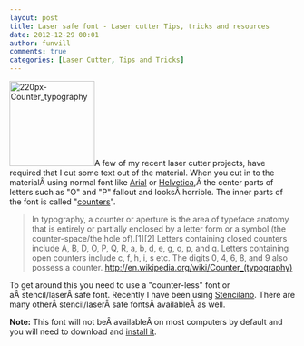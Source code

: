 ```yaml
---
layout: post
title: Laser safe font - Laser cutter Tips, tricks and resources 
date: 2012-12-29 00:01
author: funvill
comments: true
categories: [Laser Cutter, Tips and Tricks]
---
```

<a href="http://www.abluestar.com/blog/wp-content/uploads/2012/12/220px-Counter_typography.png"><img class="size-thumbnail wp-image-3109 alignright" alt="220px-Counter_typography" src="http://www.abluestar.com/blog/wp-content/uploads/2012/12/220px-Counter_typography-150x150.png" width="150" height="150" /></a>A few of my recent laser cutter projects, have required that I cut some text out of the material. When you cut in to the materialÂ using normal font like <a href="http://en.wikipedia.org/wiki/Arial">Arial</a> or <a href="http://en.wikipedia.org/wiki/Helvetica">Helvetica</a>,Â the center parts of letters such as "O" and "P" fallout and looksÂ horrible. The inner parts of the font is called "<a href="http://en.wikipedia.org/wiki/Counter_(typography)">counters</a>".
<blockquote>In typography, a counter or aperture is the area of typeface anatomy that is entirely or partially enclosed by a letter form or a symbol (the counter-space/the hole of).[1][2] Letters containing closed counters include A, B, D, O, P, Q, R, a, b, d, e, g, o, p, and q. Letters containing open counters include c, f, h, i, s etc. The digits 0, 4, 6, 8, and 9 also possess a counter.
<a href="http://en.wikipedia.org/wiki/Counter_(typography)">http://en.wikipedia.org/wiki/Counter_(typography)</a></blockquote>
To get around this you need to use a "counter-less" font or aÂ stencil/laserÂ safe font. Recently I have been using <a href="http://subsidiarydesign.com/stencilano/">Stencilano</a>. There are many otherÂ stencil/laserÂ safe fontsÂ availableÂ as well.

<strong>Note:</strong> This font will not beÂ availableÂ on most computers by default and you will need to download and <a href="http://support.microsoft.com/kb/314960">install it</a>.
